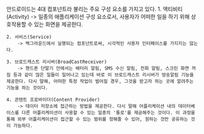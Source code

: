 안드로이드는 4대 컴포넌트라 불리는 주요 구성 요소를 가지고 있다.
    1. 액티비티(Activity)
        -> 일종의 애플리케이션 구성 요소로서, 사용자가 어떠한 일을 하기 위해 상호작용할 수 있는 화면을 제공한다.

    2. 서비스(Service)
        -> 백그라운드에서 실행되는 컴포넌트로써, 시각적인 사용자 인터페이스를 가지지는 않는다.

    3. 브로드캐스트 리시버(BroadCastReceiver)
        -> 핸드폰 단말기 안에서는 배터리 알림, SMS 수신 알림, 전화 알림, 스크린 화면 꺼짐 등과 같이 많은 일들이 일어나고 있는데 바로 이 브로드캐스트 리시버가 방송알림 기능을 제공한다. 다시 말해, 어떠한 특정 작업이 벌어질 경우, 그것을 받고자 하는 곳에 알려주는 기능을 하는 것이다.

    4. 콘텐트 프로바이더(Content Provider)
        -> 데이터 저장소에 접근하는 방법을 제공한다. 다시 말해 어플리케이션 내의 데이터베이스를 다른 어플리케이션이 사용할 수 있는 일종의 '통로'를 제공해주는 것이다. 이 과정을 통해 외부 어플리케이션이 접근할 수 있는 범위를 정해줄 수 있어, 원하는 것만 공유하는 것이 가능하다.